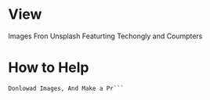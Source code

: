 # View
Images Fron Unsplash Featurting Techongly and Coumpters

# How to Help

``` Search Tech,Coding,and COumpter on unsplash.com
Donlowad Images, And Make a Pr```
